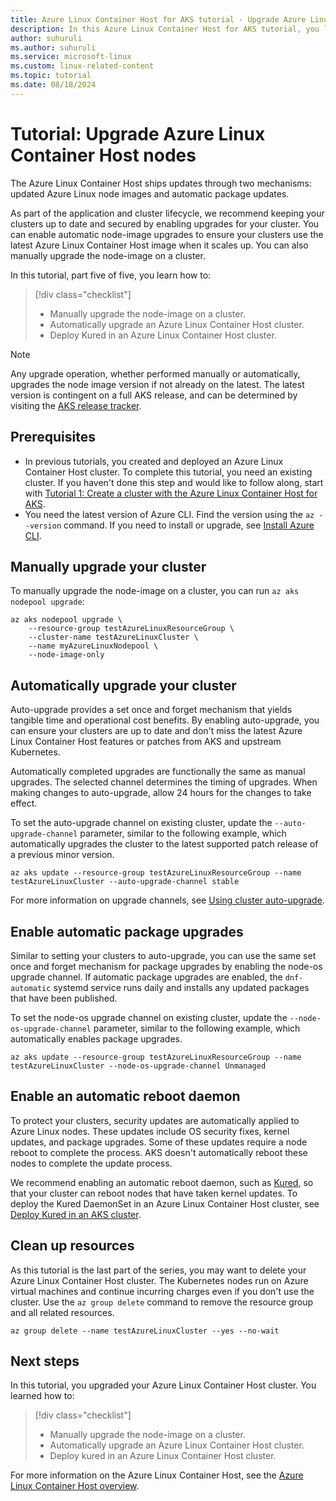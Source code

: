 ```yaml
---
title: Azure Linux Container Host for AKS tutorial - Upgrade Azure Linux Container Host nodes
description: In this Azure Linux Container Host for AKS tutorial, you learn how to upgrade Azure Linux Container Host nodes.
author: suhuruli
ms.author: suhuruli
ms.service: microsoft-linux
ms.custom: linux-related-content
ms.topic: tutorial
ms.date: 08/18/2024
---
```


# Tutorial: Upgrade Azure Linux Container Host nodes

The Azure Linux Container Host ships updates through two mechanisms: updated Azure Linux node images and automatic package updates.

As part of the application and cluster lifecycle, we recommend keeping your clusters up to date and secured by enabling upgrades for your cluster. You can enable automatic node-image upgrades to ensure your clusters use the latest Azure Linux Container Host image when it scales up. You can also manually upgrade the node-image on a cluster.

In this tutorial, part five of five, you learn how to:

> [!div class="checklist"]
>
> * Manually upgrade the node-image on a cluster.
> * Automatically upgrade an Azure Linux Container Host cluster.
> * Deploy Kured in an Azure Linux Container Host cluster.

> [!NOTE]
> Any upgrade operation, whether performed manually or automatically, upgrades the node image version if not already on the latest. The latest version is contingent on a full AKS release, and can be determined by visiting the [AKS release tracker](/azure/aks/release-tracker).

## Prerequisites

* In previous tutorials, you created and deployed an Azure Linux Container Host cluster. To complete this tutorial, you need an existing cluster. If you haven't done this step and would like to follow along, start with [Tutorial 1: Create a cluster with the Azure Linux Container Host for AKS](./tutorial-azure-linux-create-cluster.md).
* You need the latest version of Azure CLI. Find the version using the `az --version` command. If you need to install or upgrade, see [Install Azure CLI](/cli/azure/install-azure-cli).

## Manually upgrade your cluster

To manually upgrade the node-image on a cluster, you can run `az aks nodepool upgrade`:

```azurecli
az aks nodepool upgrade \
    --resource-group testAzureLinuxResourceGroup \
    --cluster-name testAzureLinuxCluster \
    --name myAzureLinuxNodepool \
    --node-image-only
```

## Automatically upgrade your cluster

Auto-upgrade provides a set once and forget mechanism that yields tangible time and operational cost benefits. By enabling auto-upgrade, you can ensure your clusters are up to date and don't miss the latest Azure Linux Container Host features or patches from AKS and upstream Kubernetes.

Automatically completed upgrades are functionally the same as manual upgrades. The selected channel determines the timing of upgrades. When making changes to auto-upgrade, allow 24 hours for the changes to take effect.

To set the auto-upgrade channel on existing cluster, update the `--auto-upgrade-channel` parameter, similar to the following example, which automatically upgrades the cluster to the latest supported patch release of a previous minor version.

```azurecli-interactive
az aks update --resource-group testAzureLinuxResourceGroup --name testAzureLinuxCluster --auto-upgrade-channel stable
```

For more information on upgrade channels, see [Using cluster auto-upgrade](/azure/aks/auto-upgrade-cluster).

## Enable automatic package upgrades

Similar to setting your clusters to auto-upgrade, you can use the same set once and forget mechanism for package upgrades by enabling the node-os upgrade channel. If automatic package upgrades are enabled, the `dnf-automatic` systemd service runs daily and installs any updated packages that have been published.

To set the node-os upgrade channel on existing cluster, update the `--node-os-upgrade-channel` parameter, similar to the following example, which automatically enables package upgrades.

```azurecli-interactive
az aks update --resource-group testAzureLinuxResourceGroup --name testAzureLinuxCluster --node-os-upgrade-channel Unmanaged
```

## Enable an automatic reboot daemon

To protect your clusters, security updates are automatically applied to Azure Linux nodes. These updates include OS security fixes, kernel updates, and package upgrades. Some of these updates require a node reboot to complete the process. AKS doesn't automatically reboot these nodes to complete the update process.

We recommend enabling an automatic reboot daemon, such as [Kured](https://kured.dev/docs/), so that your cluster can reboot nodes that have taken kernel updates. To deploy the Kured DaemonSet in an Azure Linux Container Host cluster, see [Deploy Kured in an AKS cluster](/azure/aks/node-updates-kured#deploy-kured-in-an-aks-cluster).

## Clean up resources

As this tutorial is the last part of the series, you may want to delete your Azure Linux Container Host cluster. The Kubernetes nodes run on Azure virtual machines and continue incurring charges even if you don't use the cluster. Use the `az group delete` command to remove the resource group and all related resources. 

```azurecli-interactive
az group delete --name testAzureLinuxCluster --yes --no-wait
```

## Next steps

In this tutorial, you upgraded your Azure Linux Container Host cluster. You learned how to: 

> [!div class="checklist"]
>
> * Manually upgrade the node-image on a cluster.
> * Automatically upgrade an Azure Linux Container Host cluster.
> * Deploy kured in an Azure Linux Container Host cluster.

For more information on the Azure Linux Container Host, see the [Azure Linux Container Host overview](./intro-azure-linux.md).
